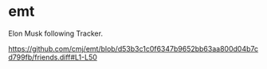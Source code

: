 # emt
Elon Musk following Tracker.

https://github.com/cmj/emt/blob/d53b3c1c0f6347b9652bb63aa800d04b7cd799fb/friends.diff#L1-L50
